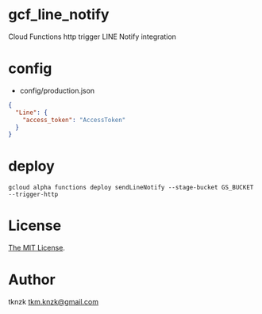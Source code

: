 # gcf_line_notify
Cloud Functions http trigger LINE Notify integration

# config

- config/production.json

```config/production.json
{
  "Line": {
    "access_token": "AccessToken"
  }
}

```

# deploy

```
gcloud alpha functions deploy sendLineNotify --stage-bucket GS_BUCKET --trigger-http
```

# License
[The MIT License](./LICENSE).

# Author

tknzk <tkm.knzk@gmail.com>
